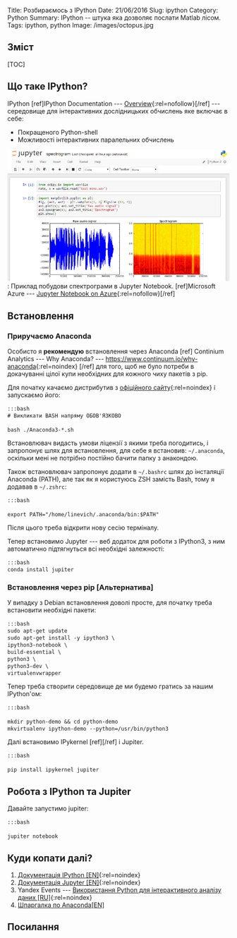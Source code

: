 Title: Розбираємось з IPython
Date: 21/06/2016 
Slug: ipython
Category: Python
Summary: IPython -- штука яка дозволяє послати Matlab лісом.
Tags: ipython, python
Image: /images/octopus.jpg

## Зміст

[TOC]

## Що таке IPython?

IPython [ref]IPython Documentation --- [Overview]( https://goo.gl/whnH8F){:rel=nofollow}[/ref] ---
середовище для інтерактивних дослідницьких обчислень яке включає в себе:

- Покращеного Python-shell
- Можливості інтерактивних паралельних обчислень

![Приклад побудови спектрограми в Jupyter Notebook](/images/ipy-notebook.png)
: Приклад побудови спектрограми в Jupyter Notebook. [ref]Microsoft Azure ---
[Jupyter Notebook on Azure](https://goo.gl/2YaJVP){:rel=nofollow}[/ref]

## Встановлення

### Приручаємо Anaconda

Особисто я **рекомендую** встановлення через Anaconda [ref] Continium Analytics --- Why Anaconda?
--- <https://www.continuum.io/why-anaconda>{:rel=noindex} [/ref] для того, щоб не було потреби в
докачуванні цілої купи необхідних для кожного чиху пакетів з pip.

Для початку качаємо дистрибутив з
[офіційного сайту](https://www.continuum.io/downloads#_unix){:rel=noindex} і запускаємо його:
```
:::bash
# Викликати BASH напряму ОБОВ'ЯЗКОВО

bash ./Anaconda3-*.sh

```

Встановлювач видасть умови ліцензії з якими треба погодитись, і запропонує шлях для встановлення,
для себе я встановив: `~/.anaconda`, оскільки мені не потрібно постійно бачити папку з анакондою.

Також встановлювач запропонує додати в `~/.bashrc` шлях до інсталяції Anaconda (PATH), але так як я
користуюсь ZSH замість Bash, тому я додавав в `~/.zshrc`:

```
:::bash

export PATH="/home/linevich/.anaconda/bin:$PATH"
```
Після цього треба відкрити нову сесію терміналу.

Тепер встановимо Jupyter --- веб додаток для роботи з IPython3, з ним автоматично підтягнуться всі
необхідні залежності:

``` 
:::bash
conda install jupiter
```

### Встановлення через pip [Альтернатива]

У випадку з Debian встановлення доволі просте, для початку треба встановити необхідні пакети:
```
:::bash
sudo apt-get update
sudo apt-get install -y ipython3 \
ipython3-notebook \
build-essential \
python3 \
python3-dev \
virtualenvwrapper
```

Тепер треба створити середовище де ми будемо гратись за нашим IPython'ом:

```
:::bash

mkdir python-demo && cd python-demo
mkvirtualenv ipython-demo --python=/usr/bin/python3
```

Далі встановимо IPykernel [ref][/ref] і Jupiter.

```
:::bash

pip install ipykernel jupiter
```


## Робота з IPython та Jupiter

Давайте запустимо jupiter:
```
:::bash

jupiter notebook

```
## Куди копати далі?

1. [Документація IPython [EN]](http://ipython.readthedocs.org/en/stable){:rel=noindex}
2. [Документація Jupyter [EN]](http://jupyter.readthedocs.org/en/latest){:rel=noindex}
3. Yandex Events ---
[Використання Python для інтерактивного аналізу даних [RU]](https://goo.gl/2T96u3){:rel=noindex}
4. [Шпаргалка по Anaconda[EN]](/pdf/conda-cheatsheet.pdf)

## Посилання
